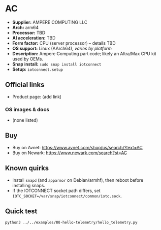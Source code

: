# AC

- **Supplier:** AMPERE COMPUTING LLC
- **Arch:** arm64
- **Processor:** TBD
- **AI acceleration:** TBD
- **Form factor:** CPU (server processor) – details TBD
- **OS support:** Linux (AArch64), *varies by platform*
- **Description:** Ampere Computing part code; likely an Altra/Max CPU kit used by OEMs.
- **Snap install:** `sudo snap install iotconnect`
- **Setup:** `iotconnect.setup`

## Official links
- Product page: (add link)

### OS images & docs
- (none listed)

## Buy
- Buy on Avnet: https://www.avnet.com/shop/us/search/?text=AC
- Buy on Newark: https://www.newark.com/search?st=AC

## Known quirks
- Install `snapd` (and `apparmor` on Debian/armhf), then reboot before installing snaps.
- If the IOTCONNECT socket path differs, set `IOTC_SOCKET=/var/snap/iotconnect/common/iotc.sock`.

## Quick test
```bash
python3 ../../examples/00-hello-telemetry/hello_telemetry.py
```
